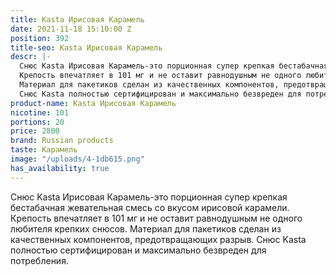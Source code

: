 ```yaml
---
title: Kasta Ирисовая Карамель
date: 2021-11-18 15:10:00 Z
position: 392
title-seo: Kasta Ирисовая Карамель
descr: |-
  Снюс Kasta Ирисовая Карамель-это порционная супер крепкая бестабачная жевательная смесь со вкусом ирисовой карамели.
  Крепость впечатляет в 101 мг и не оставит равнодушным не одного любителя крепких снюсов.
  Материал для пакетиков сделан из качественных компонентов, предотвращающих разрыв.
  Снюс Kasta полностью сертифицирован и максимально безвреден для потребления.
product-name: Kasta Ирисовая Карамель
nicotine: 101
portions: 20
price: 2800
brand: Russian products
taste: Карамель
image: "/uploads/4-1db615.png"
has_availability: true
---
```


Снюс Kasta Ирисовая Карамель-это порционная супер крепкая бестабачная жевательная смесь со вкусом ирисовой карамели.
Крепость впечатляет в 101 мг и не оставит равнодушным не одного любителя крепких снюсов.
Материал для пакетиков сделан из качественных компонентов, предотвращающих разрыв.
Снюс Kasta полностью сертифицирован и максимально безвреден для потребления.